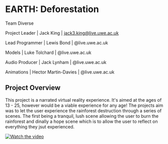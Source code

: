 # EARTH: Deforestation
Team Diverse

Project Leader | Jack King | jack3.king@live.uwe.ac.uk

Lead Programmer | Lewis Bond | @live.uwe.ac.uk

Models | Luke Tolchard | @live.uwe.ac.uk

Audio Producer | Jack Lynham | @live.uwe.ac.uk

Animations | Hector Martin-Davies | @live.uwe.ac.uk

## Project Overview
This project is a narrated virtual reality experience. It's aimed at the ages of 13 - 25, however would be a viable experience for any age! 
The projects aim was to let the user experience the rainforest destruction through a series of scenes. The first being a tranquil, lush scene
allowing the user to burn the rainforest and dinally a hope scene which is to allow the user to reflect on everything they jsut experienced.

[![Watch the video]()](https://youtu.be/vt5fpE0bzSY)
